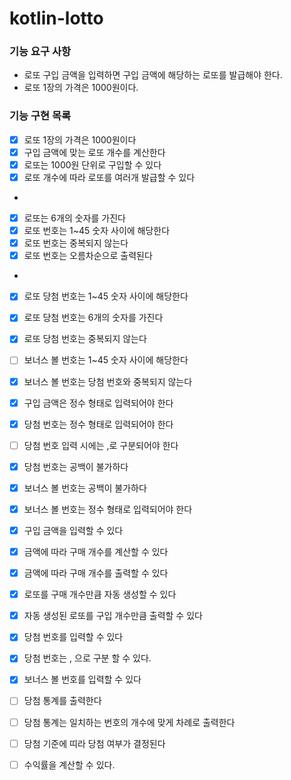 # kotlin-lotto

### 기능 요구 사항
- 로또 구입 금액을 입력하면 구입 금액에 해당하는 로또를 발급해야 한다.
- 로또 1장의 가격은 1000원이다.

### 기능 구현 목록
- [x] 로또 1장의 가격은 1000원이다
- [x] 구입 금액에 맞는 로또 개수를 계산한다
- [x] 로또는 1000원 단위로 구입할 수 있다
- [x] 로또 개수에 따라 로또를 여러개 발급할 수 있다
- 
- [x] 로또는 6개의 숫자를 가진다
- [x] 로또 번호는 1~45 숫자 사이에 해당한다
- [x] 로또 번호는 중복되지 않는다
- [x] 로또 번호는 오름차순으로 출력된다
-
- [x] 로또 당첨 번호는 1~45 숫자 사이에 해당한다
- [x] 로또 당첨 번호는 6개의 숫자를 가진다
- [x] 로또 당첨 번호는 중복되지 않는다
- [ ] 보너스 볼 번호는 1~45 숫자 사이에 해당한다
- [x] 보너스 볼 번호는 당첨 번호와 중복되지 않는다

- [x] 구입 금액은 정수 형태로 입력되어야 한다
- [x] 당첨 번호는 정수 형태로 입력되어야 한다
- [ ] 당첨 번호 입력 시에는 ,로 구분되어야 한다
- [x] 당첨 번호는 공백이 불가하다
- [x] 보너스 볼 번호는 공백이 불가하다
- [x] 보너스 볼 번호는 정수 형태로 입력되어야 한다

- [x] 구입 금액을 입력할 수 있다
- [x] 금액에 따라 구매 개수를 계산할 수 있다
- [x] 금액에 따라 구매 개수를 출력할 수 있다
- [x] 로또를 구매 개수만큼 자동 생성할 수 있다
- [x] 자동 생성된 로또를 구입 개수만큼 출력할 수 있다

- [x] 당첨 번호를 입력할 수 있다
- [x] 당첨 번호는 , 으로 구분 할 수 있다.
- [x] 보너스 볼 번호를 입력할 수 있다

- [ ] 당첨 통계를 출력한다
- [ ] 당첨 통계는 일치하는 번호의 개수에 맞게 차례로 출력한다
- [ ] 당첨 기준에 띠라 당첨 여부가 결정된다
- [ ] 수익률을 계산할 수 있다.